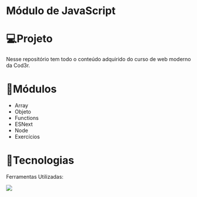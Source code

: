 # Módulo de JavaScript

# 💻Projeto

Nesse repositório tem todo o conteúdo adquirido do curso de web moderno da Cod3r.

# 🔭Módulos

- Array
- Objeto
- Functions
- ESNext
- Node
- Exercícios

# 🚀Tecnologias

Ferramentas Utilizadas:

<p align="start">
  <a href="https://skillicons.dev">
    <img src="https://skillicons.dev/icons?i=js,nodejs,esnext" />
  </a>
</p>
